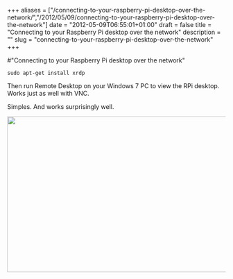 +++
aliases = ["/connecting-to-your-raspberry-pi-desktop-over-the-network/","/2012/05/09/connecting-to-your-raspberry-pi-desktop-over-the-network"]
date = "2012-05-09T06:55:01+01:00"
draft = false
title = "Connecting to your Raspberry Pi desktop over the network"
description = ""
slug = "connecting-to-your-raspberry-pi-desktop-over-the-network"
+++

#"Connecting to your Raspberry Pi desktop over the network"

<pre><code class="language-bash">sudo apt-get install xrdp</code></pre>
Then run Remote Desktop on your Windows 7 PC to view the RPi desktop. Works just as well with VNC.

Simples. And works surprisingly well.

<a href="https://d2j17b10ywb1i7.cloudfront.net/wp-content/uploads/2012/05/rdp_to_rpi.png"><img class="alignnone size-large wp-image-719" title="rdp_to_rpi" src="https://d2j17b10ywb1i7.cloudfront.net/wp-content/uploads/2012/05/rdp_to_rpi-1024x631.png" alt="" width="584" height="359" /></a>